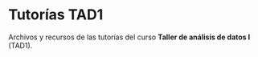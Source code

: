 
# Tutorías TAD1

Archivos y recursos de las tutorías del curso **Taller de análisis de datos I** (TAD1).
